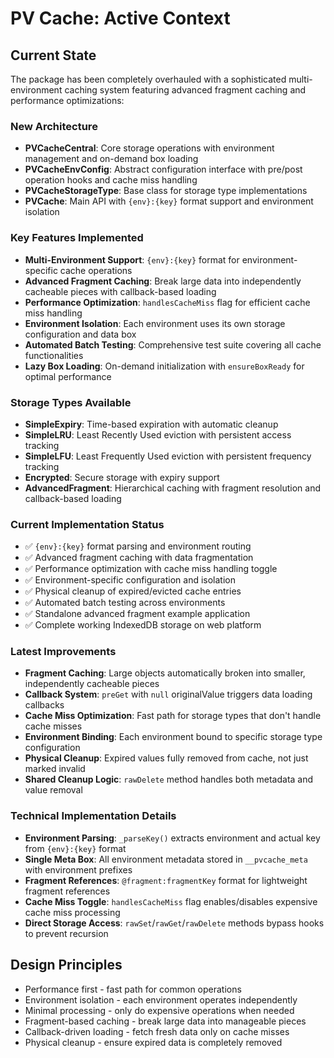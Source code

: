 # PV Cache: Active Context

## Current State
The package has been completely overhauled with a sophisticated multi-environment caching system featuring advanced fragment caching and performance optimizations:

### New Architecture
- **PVCacheCentral**: Core storage operations with environment management and on-demand box loading
- **PVCacheEnvConfig**: Abstract configuration interface with pre/post operation hooks and cache miss handling
- **PVCacheStorageType**: Base class for storage type implementations
- **PVCache**: Main API with `{env}:{key}` format support and environment isolation

### Key Features Implemented
- **Multi-Environment Support**: `{env}:{key}` format for environment-specific cache operations
- **Advanced Fragment Caching**: Break large data into independently cacheable pieces with callback-based loading
- **Performance Optimization**: `handlesCacheMiss` flag for efficient cache miss handling
- **Environment Isolation**: Each environment uses its own storage configuration and data box
- **Automated Batch Testing**: Comprehensive test suite covering all cache functionalities
- **Lazy Box Loading**: On-demand initialization with `ensureBoxReady` for optimal performance

### Storage Types Available
- **SimpleExpiry**: Time-based expiration with automatic cleanup
- **SimpleLRU**: Least Recently Used eviction with persistent access tracking  
- **SimpleLFU**: Least Frequently Used eviction with persistent frequency tracking
- **Encrypted**: Secure storage with expiry support
- **AdvancedFragment**: Hierarchical caching with fragment resolution and callback-based loading

### Current Implementation Status
- ✅ `{env}:{key}` format parsing and environment routing
- ✅ Advanced fragment caching with data fragmentation
- ✅ Performance optimization with cache miss handling toggle
- ✅ Environment-specific configuration and isolation
- ✅ Physical cleanup of expired/evicted cache entries
- ✅ Automated batch testing across environments
- ✅ Standalone advanced fragment example application
- ✅ Complete working IndexedDB storage on web platform

### Latest Improvements
- **Fragment Caching**: Large objects automatically broken into smaller, independently cacheable pieces
- **Callback System**: `preGet` with `null` originalValue triggers data loading callbacks
- **Cache Miss Optimization**: Fast path for storage types that don't handle cache misses
- **Environment Binding**: Each environment bound to specific storage type configuration
- **Physical Cleanup**: Expired values fully removed from cache, not just marked invalid
- **Shared Cleanup Logic**: `rawDelete` method handles both metadata and value removal

### Technical Implementation Details
- **Environment Parsing**: `_parseKey()` extracts environment and actual key from `{env}:{key}` format
- **Single Meta Box**: All environment metadata stored in `__pvcache_meta` with environment prefixes
- **Fragment References**: `@fragment:fragmentKey` format for lightweight fragment references
- **Cache Miss Toggle**: `handlesCacheMiss` flag enables/disables expensive cache miss processing
- **Direct Storage Access**: `rawSet`/`rawGet`/`rawDelete` methods bypass hooks to prevent recursion

## Design Principles
- Performance first - fast path for common operations
- Environment isolation - each environment operates independently
- Minimal processing - only do expensive operations when needed
- Fragment-based caching - break large data into manageable pieces
- Callback-driven loading - fetch fresh data only on cache misses
- Physical cleanup - ensure expired data is completely removed

